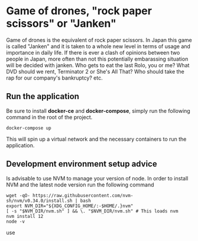 # Game of drones, "rock paper scissors" or "Janken"

Game of drones is the equivalent of rock paper scissors. In Japan this game is called "Janken" and it is taken to a whole new level in terms of usage and importance in daily life. If there is ever a clash of opinions between two people in Japan, more often than not this potentially embarassing situation will be decided with janken. Who gets to eat the last Rolo, you or me? What DVD should we rent, Terminator 2 or She's All That? Who should take the rap for our company's bankruptcy? etc. 

## Run the application

Be sure to install **docker-ce** and **docker-compose**, simply run the following command in the root of the project.

```
docker-compose up
```

This will spin up a virtual network and the necessary containers to run the application.

## Development environment setup advice

Is advisable to use NVM to manage your version of node.
In order to install NVM and the latest node version run the following command

```
wget -qO- https://raw.githubusercontent.com/nvm-sh/nvm/v0.34.0/install.sh | bash
export NVM_DIR="${XDG_CONFIG_HOME/:-$HOME/.}nvm"
[ -s "$NVM_DIR/nvm.sh" ] && \. "$NVM_DIR/nvm.sh" # This loads nvm
nvm install 12
node -v
```

use 